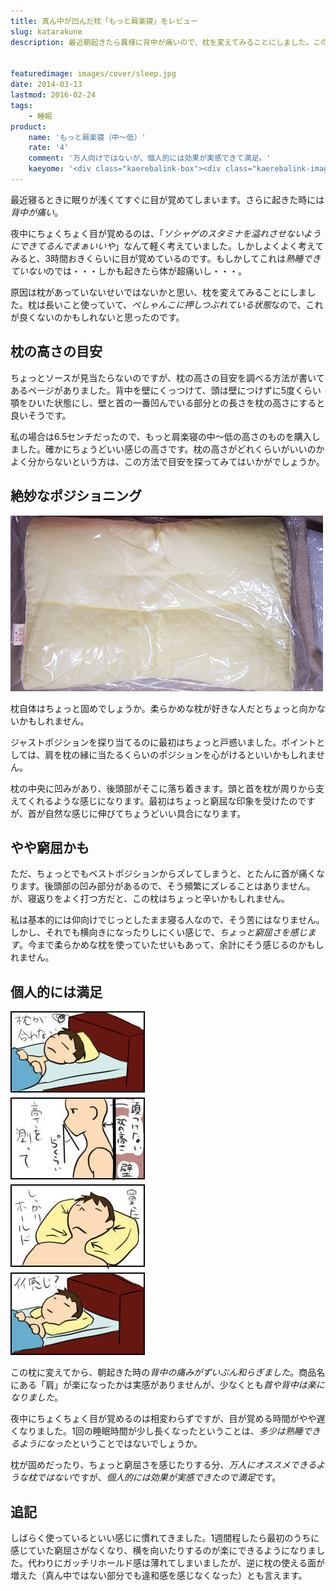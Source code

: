 ```yaml
---
title: 真ん中が凹んだ枕「もっと肩楽寝」をレビュー
slug: katarakune
description: 最近朝起きたら異様に背中が痛いので、枕を変えてみることにしました。この肩楽寝という枕が、頭と首をしっかり支えてくれるおかげか、背中の痛みがずいぶん和らぐようになりました。寝て起きたら背中が痛いなんて人は試してみてはいかがでしょうか。


featuredimage: images/cover/sleep.jpg
date: 2014-03-13
lastmod: 2016-02-24
tags: 
    - 睡眠
product:
    name: 'もっと肩楽寝（中〜低）'
    rate: '4'
    comment: '万人向けではないが、個人的には効果が実感できて満足。'
    kaeyome: '<div class="kaerebalink-box"><div class="kaerebalink-image"><a href="http://www.amazon.co.jp/exec/obidos/ASIN/B00CGGJJBC/illusionspace-22/ref=nosim/" rel="nofollow" target="_blank"><img src="https://ecx.images-amazon.com/images/I/41o6wfbuC4L._SL160_.jpg" style="border: none;" /></a></div><div class="kaerebalink-info"><div class="kaerebalink-name"><a href="http://www.amazon.co.jp/exec/obidos/ASIN/B00CGGJJBC/illusionspace-22/ref=nosim/" rel="nofollow" target="_blank">西川産業 医師がすすめる健康枕 もっと肩楽寝(中~低) クリーム EIA5559200-C EI9200 EIA5559200</a><div class="kaerebalink-powered-date">posted with <a href="http://kaereba.com" rel="nofollow" target="_blank">カエレバ</a></div></div><div class="kaerebalink-detail"> 医師がすすめる枕     </div><div class="kaerebalink-link1"><div class="shoplinkamazon"><a href="http://www.amazon.co.jp/gp/search?keywords=%8C%A8%8Ay%90Q&__mk_ja_JP=%83J%83%5E%83J%83i&tag=illusionspace-22" rel="nofollow" target="_blank" title="アマゾン" >Amazonで購入</a></div><div class="shoplinkrakuten"><a href="http://hb.afl.rakuten.co.jp/hgc/0e95387f.f2aef20d.0e953880.25e412bd/?pc=http%3A%2F%2Fsearch.rakuten.co.jp%2Fsearch%2Fmall%2F%25E8%2582%25A9%25E6%25A5%25BD%25E5%25AF%259D%2F-%2Ff.1-p.1-s.1-sf.0-st.A-v.2%3Fx%3D0%26scid%3Daf_ich_link_urltxt%26m%3Dhttp%3A%2F%2Fm.rakuten.co.jp%2F" rel="nofollow" target="_blank" title="楽天市場" >楽天市場で購入</a></div></div></div><div class="booklink-footer" style="clear: left"></div></div>'
---
```


最近寝るときに眠りが浅くてすぐに目が覚めてしまいます。さらに起きた時には<em>背中が痛い</em>。

夜中にちょくちょく目が覚めるのは、「<em>ソシャゲのスタミナを溢れさせないようにできてるんでまぁいいや</em>」なんて軽く考えていました。しかしよくよく考えてみると、3時間おきくらいに目が覚めているのです。もしかしてこれは<em>熟睡できていない</em>のでは・・・しかも起きたら体が超痛いし・・・。

原因は枕があっていないせいではないかと思い、枕を変えてみることにしました。枕は長いこと使っていて、<em>ぺしゃんこに押しつぶれている状態</em>なので、これが良くないのかもしれないと思ったのです。


## 枕の高さの目安


ちょっとソースが見当たらないのですが、枕の高さの目安を調べる方法が書いてあるページがありました。背中を壁にくっつけて、頭は壁につけずに5度くらい顎をひいた状態にし、壁と首の一番凹んでいる部分との長さを枕の高さにすると良いそうです。

私の場合は6.5センチだったので、もっと肩楽寝の中〜低の高さのものを購入しました。確かにちょうどいい感じの高さです。枕の高さがどれくらいがいいのかよく分からないという方は、この方法で目安を探ってみてはいかがでしょうか。


## 絶妙なポジショニング


![肩楽寝　枕](P3082067.jpg)

枕自体はちょっと固めでしょうか。柔らかめな枕が好きな人だとちょっと向かないかもしれません。

ジャストポジションを探り当てるのに最初はちょっと戸惑いました。ポイントとしては、肩を枕の縁に当たるくらいのポジションを心がけるといいかもしれません。

枕の中央に凹みがあり、後頭部がそこに落ち着きます。頭と首を枕が周りから支えてくれるような感じになります。最初はちょっと窮屈な印象を受けたのですが、首が自然な感じに伸びてちょうどいい具合になります。


## やや窮屈かも


ただ、ちょっとでもベストポジションからズレてしまうと、とたんに首が痛くなります。後頭部の凹み部分があるので、そう頻繁にズレることはありません。が、寝返りをよく打つ方だと、この枕はちょっと辛いかもしれません。

私は基本的には仰向けでじっとしたまま寝る人なので、そう苦にはなりません。しかし、それでも横向きになったりしにくい感じで、<em>ちょっと窮屈さを感じます</em>。今まで柔らかめな枕を使っていたせいもあって、余計にそう感じるのかもしれません。


## 個人的には満足


![肩楽寝4コマ](4d438a2ecd0bcbf5312cbf0893ea9fdf.jpg)

この枕に変えてから、朝起きた時の<em>背中の痛みがずいぶん和らぎました</em>。商品名にある「肩」が楽になったかは実感がありませんが、少なくとも<em>首や背中は楽になりました</em>。

夜中にちょくちょく目が覚めるのは相変わらずですが、目が覚める時間がやや遅くなりました。1回の睡眠時間が少し長くなったということは、<em>多少は熟睡できるようになった</em>ということではないでしょうか。

枕が固めだったり、ちょっと窮屈さを感じたりする分、<em>万人にオススメできるような枕ではない</em>ですが、<em>個人的には効果が実感できたので満足</em>です。


## 追記


しばらく使っているといい感じに慣れてきました。1週間程したら最初のうちに感じていた窮屈さがなくなり、横を向いたりするのが楽にできるようになりました。代わりにガッチリホールド感は薄れてしまいましたが、逆に枕の使える面が増えた（真ん中ではない部分でも違和感を感じなくなった）とも言えます。


  